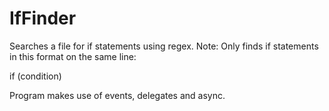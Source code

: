 # IfFinder
Searches a file for if statements using regex.
Note: Only finds if statements in this format on the same line: 

if (condition)

Program makes use of events, delegates and async.